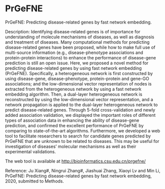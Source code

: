 # PrGeFNE
PrGeFNE: Predicting disease-related genes by fast network embedding.

Description: Identifying disease-related genes is of importance for understanding of molecule mechanisms of diseases, as well as diagnosis and treatment of diseases. Many computational methods for predicting disease-related genes have been proposed, while how to make full use of multi-source information (e.g., disease-phenotype associations and protein-protein interactions) to enhance the performance of disease-gene prediction is still an open issue. Here, we proposed a novel method for predicting disease-related genes by using fast network embedding (PrGeFNE). Specifically, a heterogeneous network is first constructed by using disease-gene, disease-phenotype, protein-protein and gene-GO associations; and the low-dimensional vector representation of nodes is extracted from the heterogeneous network by using a fast network embedding algorithm. Then, a dual-layer heterogeneous network is reconstructed by using the low-dimensional vector representation, and a network propagation is applied to the dual-layer heterogeneous network to predict disease-related genes. Through 5-fold cross-validation and newly added association validation, we displayed the important roles of different types of association data in enhancing the ability of disease-gene prediction, and confirmed the excellent performance of PrGeFNE by comparing to state-of-the-art algorithms. Furthermore, we developed a web tool to facilitate researchers to search for candidate genes predicted by PrGeFNE that are unknown to be related to diseases. This may be useful for investigation of diseases’ molecular mechanisms as well as their experimental validations.

The web tool is available at http://bioinformatics.csu.edu.cn/prgefne/

Reference: Ju Xiang#, Ningrui Zhang#, Jiashuai Zhang, Xiaoyi Lv and Min Li, PrGeFNE: Predicting disease-related genes by fast network embedding, 2020, submitted to Methods.
